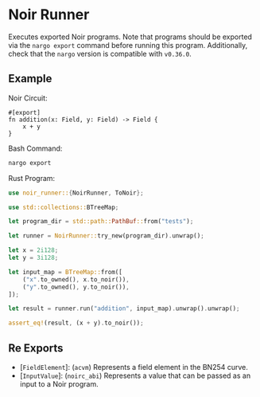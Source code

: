 # Noir Runner

Executes exported Noir programs. Note that programs should be exported via the `nargo export`
command before running this program. Additionally, check that the `nargo` version is compatible
with `v0.36.0`.

## Example

Noir Circuit:

```noir
#[export]
fn addition(x: Field, y: Field) -> Field {
    x + y
}
```

Bash Command:

```bash
nargo export
```

Rust Program:

```rust
use noir_runner::{NoirRunner, ToNoir};

use std::collections::BTreeMap;

let program_dir = std::path::PathBuf::from("tests");

let runner = NoirRunner::try_new(program_dir).unwrap();

let x = 2i128;
let y = 3i128;

let input_map = BTreeMap::from([
    ("x".to_owned(), x.to_noir()),
    ("y".to_owned(), y.to_noir()),
]);

let result = runner.run("addition", input_map).unwrap().unwrap();

assert_eq!(result, (x + y).to_noir());
```

## Re Exports

- [`FieldElement`]: (`acvm`) Represents a field element in the BN254 curve.
- [`InputValue`]: (`noirc_abi`) Represents a value that can be passed as an input to a Noir program.
